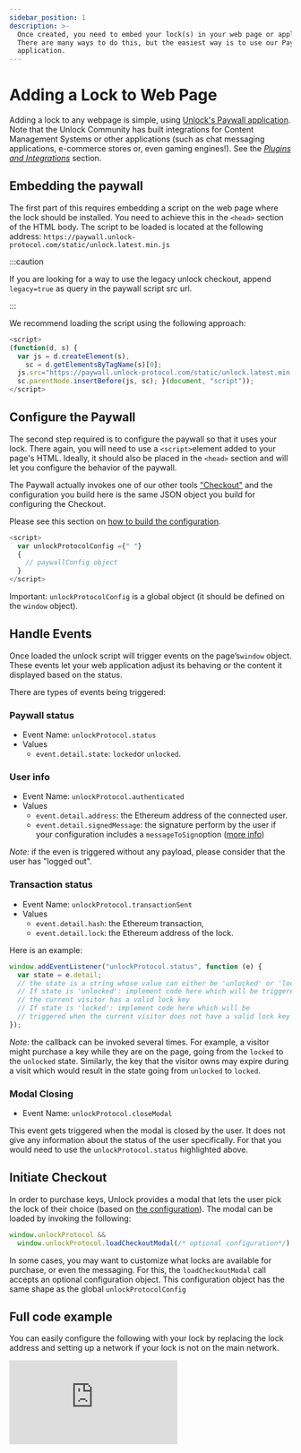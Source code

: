 ```yaml
---
sidebar_position: 1
description: >-
  Once created, you need to embed your lock(s) in your web page or application.
  There are many ways to do this, but the easiest way is to use our Paywall
  application.
---
```


# Adding a Lock to Web Page

Adding a lock to any webpage is simple, using [Unlock's Paywall application](https://paywall.unlock-protocol.com/). Note that the Unlock Community has built integrations for Content Management Systems or other applications (such as chat messaging applications, e-commerce stores or, even gaming engines!). See the [_Plugins and Integrations_](../../move-to-guides/plugins-and-integrations/) section.

## Embedding the paywall

The first part of this requires embedding a script on the web page where the lock should be installed. You need to achieve this in the `​<head>` section of the HTML body. The script to be loaded is located at the following address: `https://paywall.unlock-protocol.com/static/unlock.latest.min.js`

:::caution

If you are looking for a way to use the legacy unlock checkout, append `legacy=true` as query in the paywall script src url.

:::

We recommend loading the script using the following approach:

```javascript
<script>
(function(d, s) {
  var js = d.createElement(s),
    sc = d.getElementsByTagName(s)[0];
  js.src="https://paywall.unlock-protocol.com/static/unlock.latest.min.js";
  sc.parentNode.insertBefore(js, sc); }(document, "script"));
</script>
```

## Configure the Paywall

The second step required is to configure the paywall so that it uses your lock.
There again, you will need to use a `<script>`element added to your page's HTML.
Ideally, it should also be placed in the ​`<head>`​ section and will let you
configure the behavior of the paywall.

The Paywall actually invokes one of our other tools ["Checkout"](../checkout)
and the configuration you build here is the same JSON object you build for
configuring the Checkout.

Please see this section on [how to build the configuration](../checkout/configuration.md).

```javascript
<script>
  var unlockProtocolConfig ={" "}
  {
    // paywallConfig object
  }
</script>
```

Important: `​unlockProtocolConfig​` is a global object (it should be defined on the `window` object).

## Handle Events

Once loaded the unlock script will trigger events on the page’s ​`window`​ object. These events let your web application adjust its behaving or the content it displayed based on the status.

There are types of events being triggered:

### Paywall status

- Event Name: `unlockProtocol.status`
- Values
  - `event.detail.state`: `locked`or `unlocked`.

### User info

- Event Name: `unlockProtocol.authenticated`
- Values
  - `event.detail.address`: the Ethereum address of the connected user.
  - `event.detail.signedMessage`: the signature perform by the user if your configuration includes a `messageToSign`option \([more info](../checkout/configuration#the-paywallconfig-object)\)

_Note:_ if the even is triggered without any payload, please consider that the user has "logged out".

### Transaction status

- Event Name: `unlockProtocol.transactionSent`
- Values
  - `event.detail.hash`: the Ethereum transaction,
  - `event.detail.lock`: the Ethereum address of the lock.

Here is an example:

```javascript
window.addEventListener("unlockProtocol.status", function (e) {
  var state = e.detail;
  // the state is a string whose value can either be 'unlocked' or 'locked'...
  // If state is 'unlocked': implement code here which will be triggered when
  // the current visitor has a valid lock key
  // If state is 'locked': implement code here which will be
  // triggered when the current visitor does not have a valid lock key
});
```

_Note_: the callback can be invoked several times. For example, a visitor might purchase a key while they are on the page, going from the `locked` to the `unlocked` state. Similarly, the key that the visitor owns may expire during a visit which would result in the state going from `unlocked` to `locked`.

### Modal Closing

- Event Name: `unlockProtocol.closeModal`

This event gets triggered when the modal is closed by the user. It does not give any information about the status of the user specifically. For that you would need to use the `unlockProtocol.status` highlighted above.

## Initiate Checkout

In order to purchase keys, Unlock provides a modal that lets the user pick the lock of their choice (based on [the configuration](../checkout/configuration)). The modal can be loaded by invoking the following:

```javascript
window.unlockProtocol &&
  window.unlockProtocol.loadCheckoutModal(/* optional configuration*/);
```

In some cases, you may want to customize what locks are available for purchase, or even the messaging. For this, the `loadCheckoutModal` call accepts an optional configuration object. This configuration object has the same shape as the global `unlockProtocolConfig`

## Full code example

You can easily configure the following with your lock by replacing the lock address and setting up a network if your lock is not on the main network.

<iframe style={{
  width: "100%",
  height: "500px",
  borderRadius: "6px"
}} scrolling="no" title="Unlock Sample" src="https://codepen.io/unlock-protocol/embed/bGWZvGM?default-tab=html%2Cresult&editable=true" frameborder="no" loading="lazy" allowTransparency="true" allowFullscreen="true">
</iframe>
